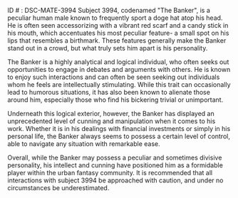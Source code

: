 ID # : DSC-MATE-3994
Subject 3994, codenamed "The Banker", is a peculiar human male known to frequently sport a doge hat atop his head. He is often seen accessorizing with a vibrant red scarf and a candy stick in his mouth, which accentuates his most peculiar feature- a small spot on his lips that resembles a birthmark. These features generally make the Banker stand out in a crowd, but what truly sets him apart is his personality.

The Banker is a highly analytical and logical individual, who often seeks out opportunities to engage in debates and arguments with others. He is known to enjoy such interactions and can often be seen seeking out individuals whom he feels are intellectually stimulating. While this trait can occasionally lead to humorous situations, it has also been known to alienate those around him, especially those who find his bickering trivial or unimportant.

Underneath this logical exterior, however, the Banker has displayed an unprecedented level of cunning and manipulation when it comes to his work. Whether it is in his dealings with financial investments or simply in his personal life, the Banker always seems to possess a certain level of control, able to navigate any situation with remarkable ease.

Overall, while the Banker may possess a peculiar and sometimes divisive personality, his intellect and cunning have positioned him as a formidable player within the urban fantasy community. It is recommended that all interactions with subject 3994 be approached with caution, and under no circumstances be underestimated.